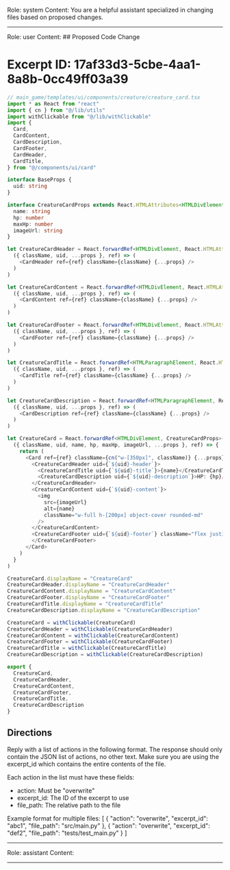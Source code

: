 Role: system
Content: You are a helpful assistant specialized in changing files based on proposed changes.
__________________
Role: user
Content: ## Proposed Code Change
# Excerpt ID: 17af33d3-5cbe-4aa1-8a8b-0cc49ff03a39
```typescript
// main_game/templates/ui/components/creature/creature_card.tsx
import * as React from "react"
import { cn } from "@/lib/utils"
import withClickable from "@/lib/withClickable"
import {
  Card,
  CardContent,
  CardDescription,
  CardFooter,
  CardHeader,
  CardTitle,
} from "@/components/ui/card"

interface BaseProps {
  uid: string
}

interface CreatureCardProps extends React.HTMLAttributes<HTMLDivElement>, BaseProps {
  name: string
  hp: number
  maxHp: number
  imageUrl: string
}

let CreatureCardHeader = React.forwardRef<HTMLDivElement, React.HTMLAttributes<HTMLDivElement> & BaseProps>(
  ({ className, uid, ...props }, ref) => (
    <CardHeader ref={ref} className={className} {...props} />
  )
)

let CreatureCardContent = React.forwardRef<HTMLDivElement, React.HTMLAttributes<HTMLDivElement> & BaseProps>(
  ({ className, uid, ...props }, ref) => (
    <CardContent ref={ref} className={className} {...props} />
  )
)

let CreatureCardFooter = React.forwardRef<HTMLDivElement, React.HTMLAttributes<HTMLDivElement> & BaseProps>(
  ({ className, uid, ...props }, ref) => (
    <CardFooter ref={ref} className={className} {...props} />
  )
)

let CreatureCardTitle = React.forwardRef<HTMLParagraphElement, React.HTMLAttributes<HTMLHeadingElement> & BaseProps>(
  ({ className, uid, ...props }, ref) => (
    <CardTitle ref={ref} className={className} {...props} />
  )
)

let CreatureCardDescription = React.forwardRef<HTMLParagraphElement, React.HTMLAttributes<HTMLParagraphElement> & BaseProps>(
  ({ className, uid, ...props }, ref) => (
    <CardDescription ref={ref} className={className} {...props} />
  )
)

let CreatureCard = React.forwardRef<HTMLDivElement, CreatureCardProps>(
  ({ className, uid, name, hp, maxHp, imageUrl, ...props }, ref) => {
    return (
      <Card ref={ref} className={cn("w-[350px]", className)} {...props}>
        <CreatureCardHeader uid={`${uid}-header`}>
          <CreatureCardTitle uid={`${uid}-title`}>{name}</CreatureCardTitle>
          <CreatureCardDescription uid={`${uid}-description`}>HP: {hp}/{maxHp}</CreatureCardDescription>
        </CreatureCardHeader>
        <CreatureCardContent uid={`${uid}-content`}>
          <img 
            src={imageUrl}
            alt={name}
            className="w-full h-[200px] object-cover rounded-md"
          />
        </CreatureCardContent>
        <CreatureCardFooter uid={`${uid}-footer`} className="flex justify-between">
        </CreatureCardFooter>
      </Card>
    )
  }
)

CreatureCard.displayName = "CreatureCard"
CreatureCardHeader.displayName = "CreatureCardHeader"
CreatureCardContent.displayName = "CreatureCardContent"
CreatureCardFooter.displayName = "CreatureCardFooter"
CreatureCardTitle.displayName = "CreatureCardTitle"
CreatureCardDescription.displayName = "CreatureCardDescription"

CreatureCard = withClickable(CreatureCard)
CreatureCardHeader = withClickable(CreatureCardHeader)
CreatureCardContent = withClickable(CreatureCardContent)
CreatureCardFooter = withClickable(CreatureCardFooter)
CreatureCardTitle = withClickable(CreatureCardTitle)
CreatureCardDescription = withClickable(CreatureCardDescription)

export { 
  CreatureCard,
  CreatureCardHeader,
  CreatureCardContent,
  CreatureCardFooter,
  CreatureCardTitle,
  CreatureCardDescription
}
```

## Directions
Reply with a list of actions in the following format. The response should only contain the JSON list of actions, no other text.
Make sure you are using the excerpt_id which contains the entire contents of the file.

Each action in the list must have these fields:
- action: Must be "overwrite"
- excerpt_id: The ID of the excerpt to use
- file_path: The relative path to the file

Example format for multiple files:
[
    {
        "action": "overwrite",
        "excerpt_id": "abc1",
        "file_path": "src/main.py"
    },
    {
        "action": "overwrite",
        "excerpt_id": "def2",
        "file_path": "tests/test_main.py"
    }
]
__________________
Role: assistant
Content: 
__________________
